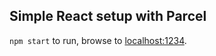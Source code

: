 ## Simple React setup with Parcel

`npm start` to run, browse to [localhost:1234](http://localhost:1234/).
